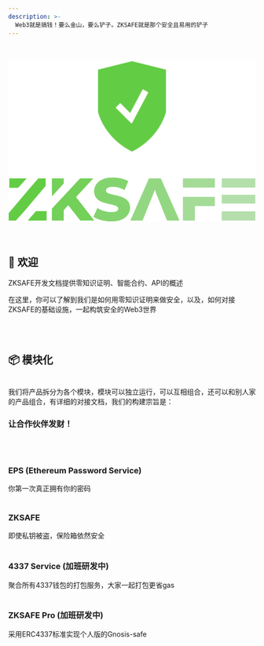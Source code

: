 ```yaml
---
description: >-
  Web3就是搞钱！要么金山，要么铲子。ZKSAFE就是那个安全且易用的铲子
---
```


<br>
<br>
<div align="center"><img src="./images/zkSafe-logo.svg"></div>
<br>
<br>


## 🥳 欢迎

ZKSAFE开发文档提供零知识证明、智能合约、API的概述

在这里，你可以了解到我们是如何用零知识证明来做安全，以及，如何对接ZKSAFE的基础设施，一起构筑安全的Web3世界

<br>
<br>

## 📦️ 模块化
<br>
我们将产品拆分为各个模块，模块可以独立运行，可以互相组合，还可以和别人家的产品组合，有详细的对接文档，我们的构建宗旨是：

### 让合作伙伴发财！
<br>
<br>



### EPS (Ethereum Password Service)
你第一次真正拥有你的密码
<br>
<br>


### ZKSAFE
即使私钥被盗，保险箱依然安全
<br>
<br>


### 4337 Service (加班研发中)
聚合所有4337钱包的打包服务，大家一起打包更省gas
<br>
<br>


### ZKSAFE Pro (加班研发中)
采用ERC4337标准实现个人版的Gnosis-safe
<br>
<br>